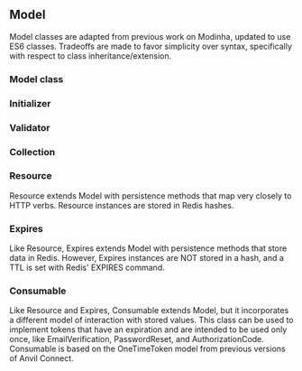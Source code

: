 ## Model

Model classes are adapted from previous work on Modinha, updated to use ES6 classes. Tradeoffs are made to favor simplicity over syntax, specifically with respect to class inheritance/extension.

### Model class

### Initializer

### Validator

### Collection

### Resource

Resource extends Model with persistence methods that map very closely to HTTP verbs. Resource instances are stored in Redis hashes.

### Expires

Like Resource, Expires extends Model with persistence methods that store data in Redis. However, Expires instances are NOT stored in a hash, and a TTL is set with Redis' EXPIRES command.

### Consumable

Like Resource and Expires, Consumable extends Model, but it incorporates a different model of interaction with stored values. This class can be used to implement tokens that have an expiration and are intended to be used only once, like EmailVerification, PasswordReset, and AuthorizationCode. Consumable is based on the OneTimeToken model from previous versions of Anvil Connect.
